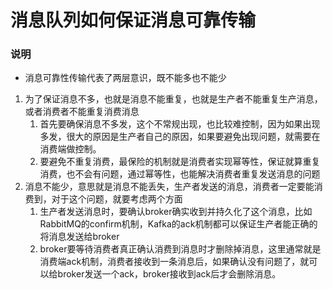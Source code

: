 # 消息队列如何保证消息可靠传输

### 说明

- 消息可靠性传输代表了两层意识，既不能多也不能少
1. 为了保证消息不多，也就是消息不能重复，也就是生产者不能重复生产消息，或者消费者不能重复消费消息
   1. 首先要确保消息不多发，这个不常规出现，也比较难控制，因为如果出现多发，很大的原因是生产者自己的原因，如果要避免出现问题，就需要在消费端做控制。
   2. 要避免不重复消费，最保险的机制就是消费者实现幂等性，保证就算重复消费，也不会有问题，通过幂等性，也能解决消费者重复发送消息的问题
2. 消息不能少，意思就是消息不能丢失，生产者发送的消息，消费者一定要能消费到，对于这个问题，就要考虑两个方面
   1. 生产者发送消息时，要确认broker确实收到并持久化了这个消息，比如RabbitMQ的confirm机制，Kafka的ack机制都可以保证生产者能正确的将消息发送给broker
   2. broker要等待消费者真正确认消费到消息时才删除掉消息，这里通常就是消费端ack机制，消费者接收到一条消息后，如果确认没有问题了，就可以给broker发送一个ack，broker接收到ack后才会删除消息。